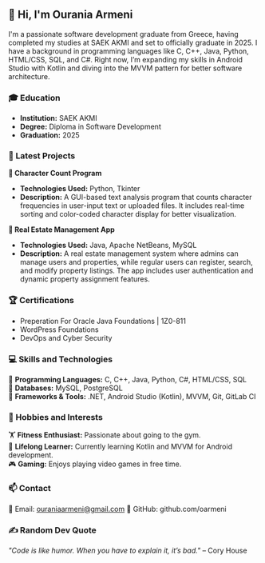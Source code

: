 ## 👋 Hi, I'm Ourania Armeni

I'm a passionate software development graduate from Greece, having completed my studies at SAEK AKMI and set to officially graduate in 2025. I have a background in programming languages like C, C++, Java, Python, HTML/CSS, SQL, and C#. Right now, I’m expanding my skills in Android Studio with Kotlin and diving into the MVVM pattern for better software architecture.


### 🎓 Education  
- **Institution:** SAEK AKMI  
- **Degree:** Diploma in Software Development  
- **Graduation:** 2025  



### 🚀 Latest Projects  
**📌 Character Count Program**  
- **Technologies Used:** Python, Tkinter  
- **Description:** A GUI-based text analysis program that counts character frequencies in user-input text or uploaded files. It includes real-time sorting and color-coded character display for better visualization.  

**📌 Real Estate Management App**  
- **Technologies Used:** Java, Apache NetBeans, MySQL  
- **Description:** A real estate management system where admins can manage users and properties, while regular users can register, search, and modify property listings. The app includes user authentication and dynamic property assignment features.  



### 🏆 Certifications  
- Preperation For Oracle Java Foundations | 1Z0-811
- WordPress Foundations 
- DevOps and Cyber Security


### 💻 Skills and Technologies  
🔹 **Programming Languages:** C, C++, Java, Python, C#, HTML/CSS, SQL  
🔹 **Databases:** MySQL, PostgreSQL  
🔹 **Frameworks & Tools:** .NET, Android Studio (Kotlin), MVVM, Git, GitLab CI  



### 🌟 Hobbies and Interests  
🏋️ **Fitness Enthusiast:** Passionate about going to the gym.  
📖 **Lifelong Learner:** Currently learning Kotlin and MVVM for Android development.  
🎮 **Gaming:** Enjoys playing video games in free time.  



### 📫 Contact  
📧 Email: ouraniaarmeni@gmail.com 
🐙 GitHub: github.com/oarmeni 



### ✍️ Random Dev Quote  
*"Code is like humor. When you have to explain it, it’s bad."* – Cory House  
